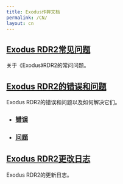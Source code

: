 ```yaml
---
title: Exodus作弊文档
permalink: /CN/
layout: cn
---
```


## [Exodus RDR2常见问题](Documentation/FAQ.md)
关于《Exodus》RDR2的常问问题。

## [Exodus RDR2的错误和问题]()
Exodus RDR2的错误和问题以及如何解决它们。
- ### [错误](Documentation/Errors.md)
- ### [问题](Documentation/Issues.md)

## [Exodus RDR2更改日志](Documentation/Changelogs.md)
Exodus RDR2的更新日志。
